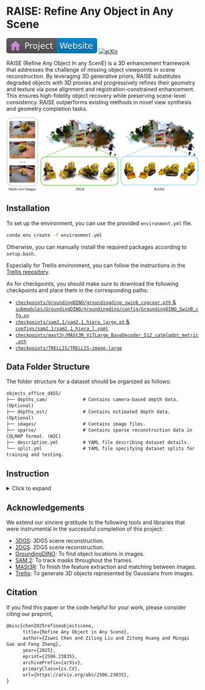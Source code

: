 
# RAISE: Refine Any Object in Any Scene
[![Website](assets/badge-website.svg)](https://polysummit.github.io/raise.github.io/)
[![arXiv](https://img.shields.io/badge/arXiv-2506.23835-b31b1b.svg)](https://arxiv.org/abs/2506.23835)

RAISE (Refine Any Object In any ScenE) is a 3D enhancement framework that addresses the challenge of missing object viewpoints in scene reconstruction. By leveraging 3D generative priors, RAISE substitutes degraded objects with 3D proxies and progressively refines their geometry and texture via pose alignment and registration-constrained enhancement. This ensures high-fidelity object recovery while preserving scene-level consistency. RAISE outperforms existing methods in novel view synthesis and geometry completion tasks.

![Preview](./assets/fig1.pdf.png)

## Installation

To set up the environment, you can use the provided `environment.yml` file.
```bash
conda env create -f environment.yml
```
Otherwise, you can manually install the required packages according to `setup.bash`.

Especially for Trellis environment, you can follow the instructions in the [Trellis repository](https://github.com/microsoft/TRELLIS).

As for checkpoints, you should make sure to download the following checkpoints and place them in the corresponding paths:
- [`checkpoints/GroundingDINO/groundingdino_swinb_cogcoor.pth` & `submodules/GroundingDINO/groundingdino/config/GroundingDINO_SwinB_cfg.py`](https://github.com/IDEA-Research/GroundingDINO)
- [`checkpoints/sam2.1/sam2.1_hiera_large.pt` & `configs/sam2.1/sam2.1_hiera_l.yaml`](https://github.com/facebookresearch/segment-anything-2)
- [`checkpoints/mast3r/MASt3R_ViTLarge_BaseDecoder_512_catmlpdpt_metric.pth`](https://github.com/naver/mast3r)
- [`checkpoints/TRELLIS/TRELLIS-image-large`](https://github.com/microsoft/TRELLIS)

## Data Folder Structure

The folder structure for a dataset should be organized as follows:

```
objects_office_d455/
├── depths_cam/             # Contains camera-based depth data. (Optional)
├── depths_est/             # Contains estimated depth data. (Optional)
├── images/                 # Contains image files.
├── sparse/                 # Contains sparse reconstruction data in COLMAP format. (W2C)
├── description.yml         # YAML file describing dataset details.
└── split.yml               # YAML file specifying dataset splits for training and testing.
```

## Instruction
<details><summary>Click to expand</summary>

### 2D Segmentation
<details><summary>Click to expand</summary>

``` bash
python ./segmentation_2d.py -s ${data_path}
```

After this process, the masks for each target object will be located in the directory `${data_path}/masked_image_rgba`. 
</details>

### Reconstruction
<details><summary>Click to expand</summary>

``` bash
python train_3dgs.py \
    -s ${data_path} \
    -m ${model_path} \
    --test_iterations -1 \
    --eval \ 
    --split_yml_name ${split_yml_name} \
```

After this process, the reconstructed GS-based scene will be saved in the `${model_path}`. The `${model_path}` should be a directory where the model will be stored. `${split_yml_name}` is the name of the split YAML file.
</details>

### 3D Segmentation

<details><summary>Click to expand</summary>

``` bash
python segmentation_3dgs.py \
    -s ${data_path} \
    -m ${model_path} \
    -r 1 \
    --eval \
    --split_yml_name ${split_yml_name}
```

After this process, the segmentation results will be saved in the `${data_path}/gs_seg` directory. The 3D segmentation results will be in the form of GS models with same names of target objects and the same extension `.ply`. 

</details>

### View Selection
<details><summary>Click to expand</summary>

``` bash
python view_selection.py \
    -s ${data_path} \
    -m ${model_path} \
    -r 1 \
    --eval \
    --split_yml_name ${split_yml_name}
```

After this process, the selected views will be saved in the `${data_path}/masked_image_rgba_selected` directory.
</details>

### Generation
<details><summary>Click to expand</summary>

``` bash
${trellis_env}/bin/python trellis_img2gs.py -m ${model_path} 
```

After this process, the generated GS-based object will be saved in the `${model_path}/generated` directory. The `${trellis_env}` is the path to the Trellis environment, which is required for this step.
</details>

### Truncation
<details><summary>Click to expand</summary>

``` bash
python truncation_opacity.py \
    -m ${model_path} \
    --threshold 0.1 \
```

After this process, the gaussians with opacity below the threshold will be removed from the GS model. The modified GS model will be saved in the `${model_path}/generated` directory while the previous GS model will be saved in the same directory with an additional extension name `.ply.bak`. The `--threshold` parameter can be adjusted to control the truncation level.
</details>

### Alignment
<details><summary>Click to expand</summary>

``` bash
python align_3dgs_clpe_9dof.py \
    -s ${data_path} \
    -m ${model_path} \
    --eval \
    --split_yml_name ${split_yml_name}
```

After this process, the aligned GS-based object will be saved in the `${model_path}/generated_aligned` directory. The visual result of the matching between the GS-based object and the broken target object in each iteration will be saved in the `${model_path}/visual_match`.

</details>

### Refinement
<details><summary>Click to expand</summary>

``` bash
python post_refine_gs.py \
    -s ${data_path} \
    -m ${model_path} \
    -r 1 \
    --images ${data_path}/masked_image_rgba/masked \
    --sh_degree 0 \
    --iterations 800 \
    --eval \
    --split_yml_name ${split_yml_name}
```

After this process, the refined GS-based object will be saved in the `${model_path}/refined_aligned` directory. The `--images` parameter should point to the directory containing the masked images of the target object. The `--iterations` specifies the number of optimization iterations of the appearance refinement.
</details>

### Render
<details><summary>Click to expand</summary>

``` bash
python render_3dgs.py \
    -s ${data_path} \
    -m ${model_path} \
    -r 1 \
    --iter 800 \
    --eval \
    --split_yml_name ${split_yml_name}
```

After this process, the rendered images of the GS-based object in testing views will be saved in the `${model_path}/rendered_refined` directory. The `--iter` parameter should match the number of iterations used in the [refinement](#Refinement) step.
</details>
</details>

## Acknowledgements

We extend our sincere gratitude to the following tools and libraries that were instrumental in the successful completion of this project:

- [3DGS](https://github.com/graphdeco-inria/gaussian-splatting): 3DGS scene reconstruction.
- [2DGS](https://github.com/hbb1/2d-gaussian-splatting): 2DGS scene reconstruction.
- [GroundingDINO](https://github.com/IDEA-Research/GroundingDINO): To find object locations in images.
- [SAM 2](https://github.com/facebookresearch/segment-anything-2): To track masks throughout the frames.
- [MASt3R](https://github.com/naver/mast3r): To finish the feature extraction and matching between images.
- [Trellis](https://github.com/microsoft/TRELLIS): To generate 3D objects represented by Gaussians from images.

## Citation
If you find this paper or the code helpful for your work, please consider citing our preprint,
```
@misc{chen2025refineobjectscene,
      title={Refine Any Object in Any Scene}, 
      author={Ziwei Chen and Ziling Liu and Zitong Huang and Mingqi Gao and Feng Zheng},
      year={2025},
      eprint={2506.23835},
      archivePrefix={arXiv},
      primaryClass={cs.CV},
      url={https://arxiv.org/abs/2506.23835}, 
}
```